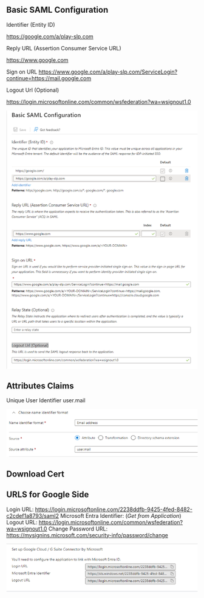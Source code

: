 
## Basic SAML Configuration

Identifier (Entity ID)

https://google.com/a/play-slp.com

Reply URL (Assertion Consumer Service URL)

https://www.google.com

Sign on URL
https://www.google.com/a/play-slp.com/ServiceLogin?continue=https://mail.google.com

Logout Url (Optional)

https://login.microsoftonline.com/common/wsfederation?wa=wsignout1.0

![alt text](../Assets/SSOWorkspaces/Image1.png)

## Attributes Claims

Unique User Identifier          user.mail

![](../Assets/SSOWorkspaces/Image2.png)

## Download Cert

## URLS for Google Side

Login URL: https://login.microsoftonline.com/2238ddfb-9425-4fed-8482-c2cdef1a8793/saml2
Microsoft Entra Identifier: (*Get from Application*)
Logout URL: https://login.microsoftonline.com/common/wsfederation?wa=wsignout1.0
Change Password URL: https://mysignins.microsoft.com/security-info/password/change

![alt text](../Assets/SSOWorkspaces/image3.png)
